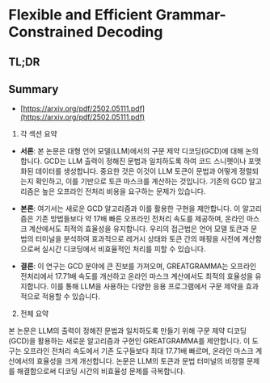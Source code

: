 # Flexible and Efficient Grammar-Constrained Decoding
## TL;DR
## Summary
- [https://arxiv.org/pdf/2502.05111.pdf](https://arxiv.org/pdf/2502.05111.pdf)

1. 각 섹션 요약

- **서론**: 본 논문은 대형 언어 모델(LLM)에서의 구문 제약 디코딩(GCD)에 대해 논의합니다. GCD는 LLM 출력이 정해진 문법과 일치하도록 하여 코드 스니펫이나 포맷화된 데이터를 생성합니다. 중요한 것은 이것이 LLM 토큰이 문법과 어떻게 정렬되는지 확인하고, 이를 기반으로 토큰 마스크를 계산하는 것입니다. 기존의 GCD 알고리즘은 높은 오프라인 전처리 비용을 요구하는 문제가 있습니다.

- **본론**: 여기서는 새로운 GCD 알고리즘과 이를 활용한 구현을 제안합니다. 이 알고리즘은 기존 방법들보다 약 17배 빠른 오프라인 전처리 속도를 제공하며, 온라인 마스크 계산에서도 최적의 효율성을 유지합니다. 우리의 접근법은 언어 모델 토큰과 문법의 터미널을 분석하여 효과적으로 레거시 상태와 토큰 간의 매핑을 사전에 계산함으로써 실시간 디코딩에서 비효율적인 처리를 피할 수 있습니다.

- **결론**: 이 연구는 GCD 분야에 큰 진보를 가져오며, GREATGRAMMA는 오프라인 전처리에서 17.71배 속도를 개선하고 온라인 마스크 계산에서도 최적의 효율성을 유지합니다. 이를 통해 LLM을 사용하는 다양한 응용 프로그램에서 구문 제약을 효과적으로 적용할 수 있습니다.

2. 전체 요약

본 논문은 LLM의 출력이 정해진 문법과 일치하도록 만들기 위해 구문 제약 디코딩(GCD)을 활용하는 새로운 알고리즘과 구현인 GREATGRAMMA를 제안합니다. 이 도구는 오프라인 전처리 속도에서 기존 도구들보다 최대 17.71배 빠르며, 온라인 마스크 계산에서의 효율성을 크게 개선합니다. 논문은 LLM의 토큰과 문법 터미널의 비정렬 문제를 해결함으로써 디코딩 시간의 비효율성 문제를 극복합니다.